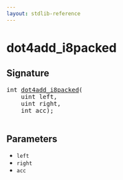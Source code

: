 ```yaml
---
layout: stdlib-reference
---
```


# dot4add\_i8packed

## Signature 

<pre>
<span class="code_keyword">int</span> <a href="/stdlib-reference/global-decls/dot4add_i8packed">dot4add_i8packed</a>(
    <span class="code_keyword">uint</span> <span class='code_param'>left</span>,
    <span class="code_keyword">uint</span> <span class='code_param'>right</span>,
    <span class="code_keyword">int</span> <span class='code_param'>acc</span>);

</pre>

## Parameters

* `left`
* `right`
* `acc`

